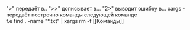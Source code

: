 ">" передаёт в..
">>" дописывает в...
"2>" выводит ошибку в...
xargs - передаёт построчно команды следующей команде  
f.e  find . -name "*.txt" | xargs rm -f 
[[Команды]]